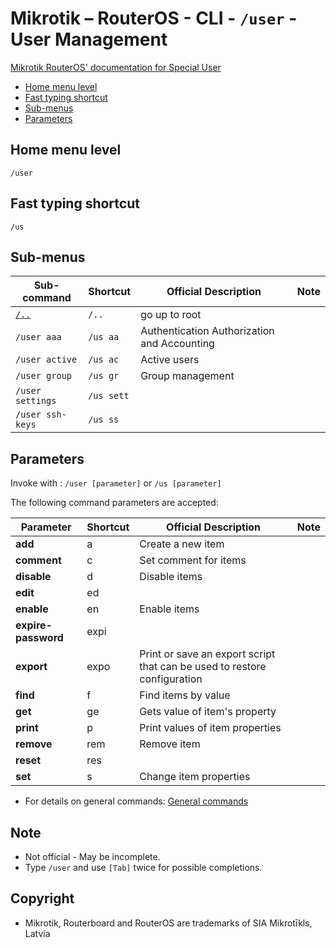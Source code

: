 # Mikrotik – RouterOS - CLI - `/user` - User Management

[Mikrotik RouterOS' documentation for Special User](https://help.mikrotik.com/docs/display/ROS/User)

- [Home menu level](#home-menu-level)
- [Fast typing shortcut](#fast-typing-shortcut)
- [Sub-menus](#sub-menus)
- [Parameters](#parameters)

## Home menu level

`/user`

## Fast typing shortcut

`/us`

## Sub-menus

| **Sub-command** | **Shortcut** | **Official Description** | **Note** |
|---|---|---|---|
| [`/..`](root-level.md) | `/..` | go up to root | |
| `/user aaa` | `/us aa` | Authentication Authorization and Accounting | |
| `/user active` | `/us ac`  | Active users | |
| `/user group` | `/us gr`  | Group management | |
| `/user settings` | `/us sett`  |  | |
| `/user ssh-keys` | `/us ss` |  | |

## Parameters

Invoke with : `/user [parameter]` or `/us [parameter]`

The following command parameters are accepted:

| **Parameter** | **Shortcut** | **Official Description** | **Note** |
|---|---|---|---|
| **add** | a | Create a new item | |
| **comment** | c | Set comment for items | |
| **disable** | d | Disable items | |
| **edit** | ed |  | |
| **enable** | en | Enable items | |
| **expire-password** | expi |  | |
| **export** | expo | Print or save an export script that can be used to restore configuration |  |
| **find** | f | Find items by value | |
| **get** | ge | Gets value of item's property | |
| **print** | p | Print values of item properties | |
| **remove** | rem  | Remove item | |
| **reset** | res |  | |
| **set** | s | Change item properties | |

- For details on general commands: [General commands](general-commands.md)

## Note
- Not official - May be incomplete.
- Type `/user` and use `[Tab]` twice for possible completions. 

## Copyright
- Mikrotik, Routerboard and RouterOS are trademarks of SIA Mikrotīkls, Latvia
